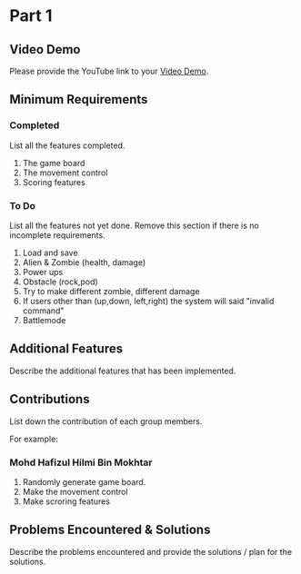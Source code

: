 # Part 1

## Video Demo

Please provide the YouTube link to your [Video Demo](https://youtu.be/gjniBsJ05wU).

## Minimum Requirements

### Completed

List all the features completed.

1. The game board
2. The movement control
3. Scoring features

### To Do

List all the features not yet done. Remove this section if there is no incomplete requirements.

1. Load and save
2. Alien & Zombie (health, damage)
3. Power ups
4. Obstacle (rock,pod)
5. Try to make different zombie, different damage
6. If users other than (up,down, left,right) the system will said "invalid command"
7. Battlemode

## Additional Features

Describe the additional features that has been implemented.

## Contributions

List down the contribution of each group members.

For example:

### Mohd Hafizul Hilmi Bin Mokhtar

1. Randomly generate game board.
2. Make the movement control
3. Make scroring features




## Problems Encountered & Solutions

Describe the problems encountered and provide the solutions / plan for the solutions.